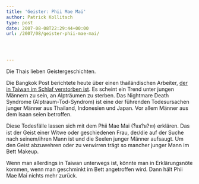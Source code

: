 ```yaml
---
title: 'Geister: Phii Mae Mai'
author: Patrick Kollitsch
type: post
date: 2007-08-08T22:29:44+00:00
url: /2007/08/geister-phii-mae-mai/




---
```

Die Thais lieben Geistergeschichten.

Die Bangkok Post berichtete heute über einen thailändischen Arbeiter, [der in Taiwan im Schlaf verstorben ist][1]. Es scheint ein Trend unter jungen Männern zu sein, an Alpträumen zu sterben. Das Nightmare Death Syndrome (Alptraum-Tod-Syndrom) ist eine der führenden Todesursachen junger Männer aus Thailand, Indonesien und Japan. Vor allem Männer aus dem Isaan seien betroffen.

Diese Todesfälle lassen sich mit dem Phii Mae Mai (<span class="thai" xml:lang="th">?ีแม?ม?าย</span>) erklären. Das ist der Geist einer Witwe oder geschiedenen Frau, der/die auf der Suche nach seinem/ihren Mann ist und die Seelen junger Männer aufsaugt. Um den Geist abzuwehren oder zu verwirren trägt so mancher junger Mann im Bett Makeup.

Wenn man allerdings in Taiwan unterwegs ist, könnte man in Erklärungsnöte kommen, wenn man geschminkt im Bett angetroffen wird. Dann hält Phii Mae Mai nichts mehr zurück.

 [1]: http://www.bangkokpost.com/breaking_news/breakingnews.php?id=120751